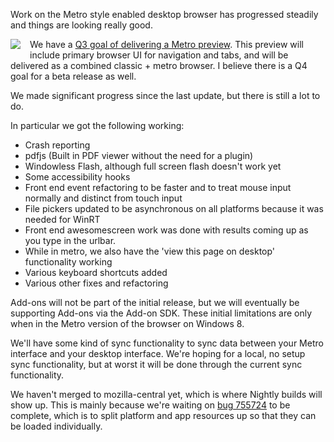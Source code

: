 Work on the Metro style enabled desktop browser has progressed steadily and things are looking really good.   


<img src="//brianbondy.com/static/img/blogpost_135/windows-8-logo-small.jpg" style="float:left; padding-right:15px; padding-bottom:2px;">


We have a [Q3 goal of delivering a Metro  preview][1].  This preview will include primary browser UI for navigation and tabs, and will be delivered as a combined classic + metro browser.  I believe there is a Q4 goal for a beta release as well.

We made significant progress since the last update, but there is still a lot to do.

In particular we got  the following working:

- Crash reporting
- pdfjs (Built in PDF viewer without the need for a plugin)
- Windowless Flash, although full screen flash doesn't work yet
- Some accessibility hooks
- Front end event refactoring to be faster and to treat mouse input normally and distinct from touch input
- File pickers updated to be asynchronous on all platforms because it was needed for WinRT
- Front end awesomescreen work was done with results coming up as you type in the urlbar.  
- While in metro, we also have the 'view this page on desktop' functionality working
- Various keyboard shortcuts added
- Various other fixes and refactoring

Add-ons will not be part of the initial release, but we will eventually be supporting Add-ons via the Add-on SDK.  These initial limitations are only when in the Metro version of the browser on Windows 8.

We'll have some kind of sync functionality to sync data between your Metro interface and your desktop interface.  We're hoping for a local, no setup sync functionality, but at worst it will be done through the current sync functionality.  

We haven't merged to mozilla-central yet, which is where Nightly builds will show up.  This is mainly because we're waiting on [bug 755724][2] to be complete, which is to split platform and app resources up so that they can be loaded individually.

[1]: https://wiki.mozilla.org/Firefox/Windows_8_Integration#Q3_Firefox_Goal
[2]: https://bugzilla.mozilla.org/show_bug.cgi?id=755724
